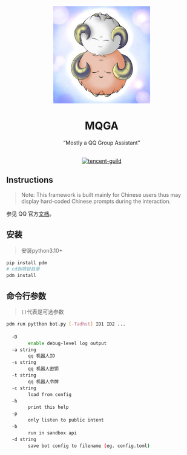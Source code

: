 <div align="center">
  <img src="src/迷途的羔羊.jpg" alt="迷途的羔羊" width = "256">
  <br><h1>MQGA</h1>“Mostly a QQ Group Assistant”<br><br>
  
  [![tencent-guild](https://img.shields.io/badge/%E9%A2%91%E9%81%93-MQGA-yellow?style=flat-square&logo=tencent-qq)](https://pd.qq.com/s/dsremvwtg)
  
</div>

## Instructions

> Note: This framework is built mainly for Chinese users thus may display hard-coded Chinese prompts during the interaction.

参见 QQ 官方[文档](https://bot.q.qq.com/wiki/)。

## 安装
> 安装python3.10+
```bash
pip install pdm
# cd到项目目录
pdm install
```
## 命令行参数
> `[]`代表是可选参数
```bash
pdm run pytthon bot.py [-Tadhst] ID1 ID2 ...

  -D    
        enable debug-level log output
  -a string
        qq 机器人ID
  -s string
        qq 机器人密钥
  -t string
        qq 机器人令牌
  -c string
        load from config
  -h    
        print this help
  -p
        only listen to public intent
  -b
        run in sandbox api
  -d string
        save bot config to filename (eg. config.toml)
```
